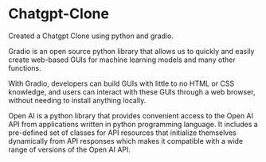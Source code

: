# Chatgpt-Clone
Created a Chatgpt Clone using python and gradio.

Gradio is an open source python library that allows us to quickly and easily create web-based GUIs for machine learning models and many other functions.

With Gradio, developers can build GUIs with little to no HTML or CSS knowledge, and users can interact with these GUIs through a web browser, without needing to 
install anything locally.

Open AI  is a python library that provides convenient access to the Open AI API from applications written in python programming language.
It includes a pre-defined set of classes for API resources that initialize themselves dynamically from API responses which makes it compatible with a wide range of
versions of the Open AI API.
